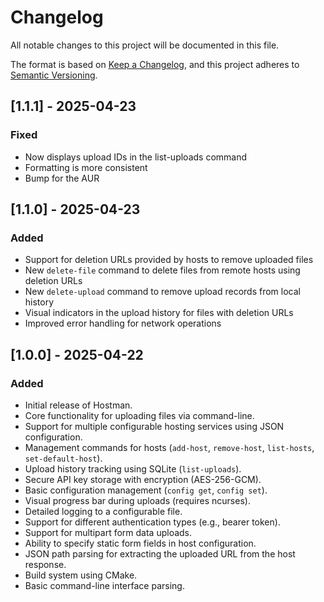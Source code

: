 # Changelog

All notable changes to this project will be documented in this file.

The format is based on [Keep a Changelog](https://keepachangelog.com/en/1.0.0/),
and this project adheres to [Semantic Versioning](https://semver.org/spec/v2.0.0.html).

## [1.1.1] - 2025-04-23

### Fixed

- Now displays upload IDs in the list-uploads command
- Formatting is more consistent
- Bump for the AUR


## [1.1.0] - 2025-04-23

### Added

- Support for deletion URLs provided by hosts to remove uploaded files
- New `delete-file` command to delete files from remote hosts using deletion URLs
- New `delete-upload` command to remove upload records from local history
- Visual indicators in the upload history for files with deletion URLs
- Improved error handling for network operations

## [1.0.0] - 2025-04-22

### Added

- Initial release of Hostman.
- Core functionality for uploading files via command-line.
- Support for multiple configurable hosting services using JSON configuration.
- Management commands for hosts (`add-host`, `remove-host`, `list-hosts`, `set-default-host`).
- Upload history tracking using SQLite (`list-uploads`).
- Secure API key storage with encryption (AES-256-GCM).
- Basic configuration management (`config get`, `config set`).
- Visual progress bar during uploads (requires ncurses).
- Detailed logging to a configurable file.
- Support for different authentication types (e.g., bearer token).
- Support for multipart form data uploads.
- Ability to specify static form fields in host configuration.
- JSON path parsing for extracting the uploaded URL from the host response.
- Build system using CMake.
- Basic command-line interface parsing.
````